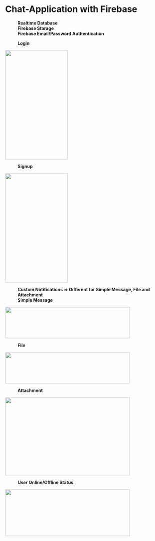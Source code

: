 # Chat-Application with Firebase
<dl>
  <dd><b>Realtime Database</b></dd>
  <dd><b>Firebase Storage</b></dd>
  <dd><b>Firebase Email/Password Authentication</b></dd>
</dl>
<dl>
  <dd><b>Login</b></dd>
</dl>
<img src = https://user-images.githubusercontent.com/37478549/190108959-2dd49a8b-4384-4324-beba-5c7fbb8754ab.png width="200" height="350" />
<dl>
  <dd><b>Signup</b></dd>
</dl>
<img src=https://user-images.githubusercontent.com/37478549/190109024-1678a376-2b66-432e-9b8a-01c304e2800c.png width="200" height="350" />
<dl>
  <dd><b>Custom Notifications => Different for Simple Message, File and Attachment</b></dd>
  <dd><b>Simple Message</b></dd>
</dl>
<img src=https://user-images.githubusercontent.com/37478549/190132782-ded33ce3-eb5d-4f69-a798-53282985f7b0.jpg width="400" height="100" />
<dl>
  <dd><b>File</b></dd>
</dl>
<img src=https://user-images.githubusercontent.com/37478549/190132776-ab867617-6508-4efc-84bc-7af4744205b3.jpg width="400" height="100" />
<dl>
  <dd><b>Attachment</b></dd>
</dl>
<img src=https://user-images.githubusercontent.com/37478549/190132786-c8023dbf-6a44-4483-b1f4-be7d01ae9f79.jpg width="400" height="250" />
<dl>
  <dd><b>User Online/Offline Status</b></dd>
</dl>
<img src=https://user-images.githubusercontent.com/37478549/190136278-44a17aee-91a1-4a57-8d3a-85a5baefa16d.jpg width="400" height="150" />
